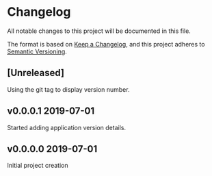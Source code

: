 # Changelog

All notable changes to this project will be documented in this file.

The format is based on [Keep a Changelog](https://keepachangelog.com/en/1.0.0/),
and this project adheres to [Semantic Versioning](https://semver.org/spec/v2.0.0.html).

## [Unreleased]

Using the git tag to display version number.

## v0.0.0.1 2019-07-01

Started adding application version details.

## v0.0.0.0 2019-07-01

Initial project creation
